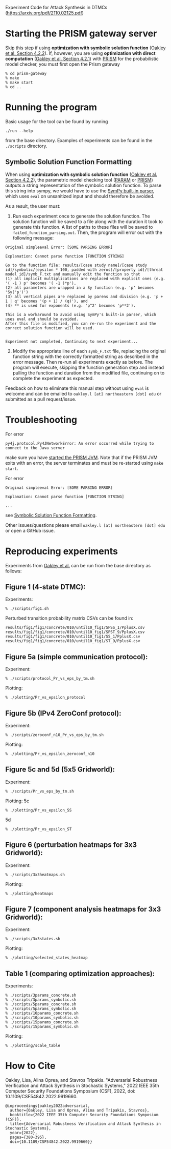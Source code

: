 Experiment Code for Attack Synthesis in DTMCs (https://arxiv.org/pdf/2110.02125.pdf)

# Starting the PRISM gateway server
Skip this step if using **optimization with symbolic solution function** ([Oakley et al. Section 4.2.2](https://arxiv.org/pdf/2110.02125.pdf)). If, however, you are using **optimization with direct computation** ([Oakley et al. Section 4.2.1](https://arxiv.org/pdf/2110.02125.pdf)) with [PRISM](https://www.prismmodelchecker.org/) for the probabilistic model checker, you must first open the Prism gateway
```
% cd prism-gateway
% make
% make start
% cd ..
```

# Running the program
Basic usage for the tool can be found by running 
```
./run --help
```
from the base directory. Examples of experiments can be found in the `./scripts` directory.

## Symbolic Solution Function Formatting
When using **optimization with symbolic solution function** ([Oakley et al. Section 4.2.2](https://arxiv.org/pdf/2110.02125.pdf)), the parametric model checking tool ([PARAM](https://depend.cs.uni-saarland.de/tools/param/) or [PRISM](https://www.prismmodelchecker.org/)) outputs a string representation of the symbolic solution function. To parse this string into sympy, we would have to use the [SymPy built-in parser](https://docs.sympy.org/latest/modules/core.html#sympy.core.sympify.sympify), which uses `eval` on unsanitized input and should therefore be avoided.

As a result, the user must:
1. Run each experiment once to generate the solution function. The solution function will be saved to a file along with the duration it took to generate this function. A list of paths to these files will be saved to `failed_function_parsing.out`. Then, the program will error out with the following message:
```
Original simpleeval Error: [SOME PARSING ERROR]

Explanation: Cannot parse function [FUNCTION STRING]

Go to the function file: results/[case study name]/[case study id]/symbolic/[epsilon * 100, padded with zeros]/[property id]/[threat model id]/symb_F.txt and manually edit the function so that
(1) all implicit multiplications are replaced with explicit ones (e.g. '( -1 ) p' becomes '( -1 )*p'),
(2) all parameters are wrapped in a Sy function (e.g. 'p' becomes 'Sy('p')')
(3) all vertical pipes are replaced by parens and division (e.g. 'p + 1 | q' becomes '(p + 1) / (q)'), and
(4) ** is used for exponents (e.g. 'p^2' becomes 'p**2').

This is a workaround to avoid using SymPy's built-in parser, which uses eval and should be avoided.
After this file is modified, you can re-run the experiment and the correct solution function will be used.


Experiment not completed, Continuing to next experiment...
```
2. Modify the appropriate line of each `symb_F.txt` file, replacing the original function string with the correctly formatted string as described in the error message. Then re-run all experiments exactly as before. The program will execute, skipping the function generation step and instead pulling the function and duration from the modified file, continuing on to complete the experiment as expected. 

Feedback on how to eliminate this manual step without using `eval` is welcome and can be emailed to `oakley.l [at] northeastern [dot] edu` or submitted as a pull request/issue.

# Troubleshooting
For error 
```
py4j.protocol.Py4JNetworkError: An error occurred while trying to connect to the Java server
```
make sure you have [started the PRISM JVM](#starting-the-prism-gateway-server). Note that if the PRISM JVM exits with an error, the server terminates and must be re-started using `make start`.

For error
```
Original simpleeval Error: [SOME PARSING ERROR]

Explanation: Cannot parse function [FUNCTION STRING]

...
```
see [Symbolic Solution Function Formatting](#symbolic-solution-function-formatting).

Other issues/questions please email `oakley.l [at] northeastern [dot] edu` or open a GitHub issue.

# Reproducing experiments
Experiments from [Oakley et al.](https://arxiv.org/pdf/2110.02125.pdf) can be run from the base directory as follows:

## Figure 1 (4-state DTMC):
Experiments:
```
% ./scripts/fig1.sh
```
Perturbed transition probability matrix CSVs can be found in:
```
results/fig1/fig1/concrete/010/until10_fig1/SPSS_1/PplusX.csv
results/fig1/fig1/concrete/010/until10_fig1/SPST_9/PplusX.csv
results/fig1/fig1/concrete/010/until10_fig1/SS_1/PplusX.csv
results/fig1/fig1/concrete/010/until10_fig1/ST_9/PplusX.csv
```

## Figure 5a (simple communication protocol):
Experiment:
```
% ./scripts/protocol_Pr_vs_eps_by_tm.sh
```
Plotting:
```
% ./plotting/Pr_vs_epsilon_protocol  
```

## Figure 5b (IPv4 ZeroConf protocol):
Experiment:
```
% ./scripts/zeroconf_n10_Pr_vs_eps_by_tm.sh
```
Plotting:
```
% ./plotting/Pr_vs_epsilon_zeroconf_n10 
```

## Figure 5c and 5d (5x5 Gridworld):
Experiment:
```
% ./scripts/Pr_vs_eps_by_tm.sh
```
Plotting:
5c
```
% ./plotting/Pr_vs_epsilon_SS
```
5d
```
% ./plotting/Pr_vs_epsilon_ST
```

## Figure 6 (perturbation heatmaps for 3x3 Gridworld):
Experiment:
```
% ./scripts/3x3heatmaps.sh
```
Plotting:
```
% ./plotting/heatmaps
```

## Figure 7 (component analysis heatmaps for 3x3 Gridworld):
Experiment:
```
% ./scripts/3x3states.sh
```
Plotting:
```
% ./plotting/selected_states_heatmap
```

## Table 1 (comparing optimization approaches):
Experiments:
```
% ./scripts/3params_concrete.sh
% ./scripts/3params_symbolic.sh
% ./scripts/5params_concrete.sh
% ./scripts/5params_symbolic.sh
% ./scripts/10params_concrete.sh
% ./scripts/10params_symbolic.sh
% ./scripts/15params_concrete.sh
% ./scripts/15params_symbolic.sh
```
Plotting:
```
% ./plotting/scale_table
```

# How to Cite
Oakley, Lisa, Alina Oprea, and Stavros Tripakis. "Adversarial Robustness Verification and Attack Synthesis in Stochastic Systems," 2022 IEEE 35th Computer Security Foundations Symposium (CSF), 2022, doi: 10.1109/CSF54842.2022.9919660.

```
@inproceedings{oakley2022adversarial,
  author={Oakley, Lisa and Oprea, Alina and Tripakis, Stavros},
  booktitle={2022 IEEE 35th Computer Security Foundations Symposium (CSF)}, 
  title={Adversarial Robustness Verification and Attack Synthesis in Stochastic Systems}, 
  year={2022},
  pages={380-395},
  doi={10.1109/CSF54842.2022.9919660}}

```
